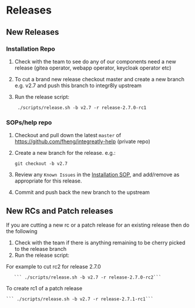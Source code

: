 # Releases

## New Releases

### Installation Repo

1) Check with the team to see do any of our components need a new release (gitea operator, webapp operator, keycloak operator etc)
2) To cut a brand new release checkout master and create a new branch e.g. v2.7 and push this branch to integr8ly upstream
3) Run the release script:
    
    ``` ./scripts/release.sh -b v2.7 -r release-2.7.0-rc1```

### SOPs/help repo

1) Checkout and pull down the latest `master` of https://github.com/fheng/integreatly-help (private repo)
2) Create a new branch for the release. e.g.:

    ```git checkout -b v2.7```
3) Review any `Known Issues` in the [Installation SOP](https://github.com/fheng/integreatly-help/blob/master/sops/OSD_SRE_integreatly_install.asciidoc), and add/remove as appropriate for this release.
4) Commit and push back the new branch to the upstream

## New RCs and Patch releases     
If you are cutting a new rc or a patch release for an existing release then do the following

1) Check with the team if there is anything remaining to be cherry picked to the release branch
2) Run the release script:

For example to cut rc2 for release 2.7.0
       
       ``` ./scripts/release.sh -b v2.7 -r release-2.7.0-rc2```
       
To create rc1 of a patch release       

    ``` ./scripts/release.sh -b v2.7 -r release-2.7.1-rc1```
       
            
